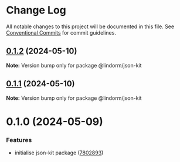 # Change Log

All notable changes to this project will be documented in this file.
See [Conventional Commits](https://conventionalcommits.org) for commit guidelines.

## [0.1.2](https://github.com/lindorm-io/monorepo/compare/@lindorm/json-kit@0.1.1...@lindorm/json-kit@0.1.2) (2024-05-10)

**Note:** Version bump only for package @lindorm/json-kit

## [0.1.1](https://github.com/lindorm-io/monorepo/compare/@lindorm/json-kit@0.1.0...@lindorm/json-kit@0.1.1) (2024-05-10)

**Note:** Version bump only for package @lindorm/json-kit

# 0.1.0 (2024-05-09)

### Features

- initialise json-kit package ([7802893](https://github.com/lindorm-io/monorepo/commit/7802893d279225b268107769c18cd7ba450ef438))
